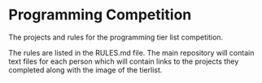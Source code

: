 # Programming Competition
The projects and rules for the programming tier list competition.

The rules are listed in the RULES.md file.
The main repository will contain text files for each person which will contain links to the projects they completed along with the image of the tierlist.
